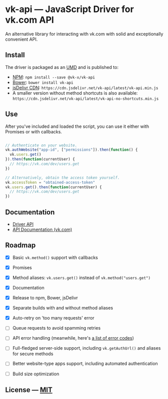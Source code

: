 # vk-api — JavaScript Driver for vk.com API

An alternative library for interacting with vk.com with solid and exceptionally convenient API.

## Install

The driver is packaged as an [UMD](https://github.com/umdjs/umd) and is published to:

- [NPM](https://www.npmjs.com/package/@vk-x/vk-api): `npm install --save @vk-x/vk-api`
- [Bower](http://bower.io/search/?q=vk-api): `bower install vk-api`
- [jsDelivr CDN](http://www.jsdelivr.com/projects/vk-api): `https://cdn.jsdelivr.net/vk-api/latest/vk-api.min.js`
- A smaller version without method shortcuts is also available: `https://cdn.jsdelivr.net/vk-api/latest/vk-api-no-shortcuts.min.js`

## Use

After you've included and loaded the script, you can use it either with Promises or with callbacks.

```JavaScript

// Authenticate on your website.
vk.authWebsite("app-id", ["permissions"]).then(function() {
  vk.users.get()
}).then(function(currentUser) {
  // https://vk.com/dev/users.get
})

// Alternatively, obtain the access token yourself.
vk.accessToken = "obtained-access-token"
vk.users.get().then(function(currentUser) {
  // https://vk.com/dev/users.get
})

```

## Documentation

- [Driver API](docs/api.md)
- [API Documentation (vk.com)](https://vk.com/dev/methods)


## Roadmap

- [x] Basic `vk.method()` support with callbacks
- [x] Promises
- [x] Method aliases: `vk.users.get()` instead of `vk.method("users.get")`
- [x] Documentation
- [x] Release to npm, Bower, jsDelivr
- [x] Separate builds with and without method aliases
- [x] Auto-retry on 'too many requests' error
- [ ] Queue requests to avoid spamming retries
- [ ] API error handling (meanwhile, here's [a list of error codes](https://vk.com/dev/errors))
- [ ] Full-fledged server-side support, including `vk.getAuthUrl()` and aliases for secure methods
- [ ] Better website-type apps support, including automated authentication
- [ ] Build size optimization


## License — [MIT](LICENSE.md)
